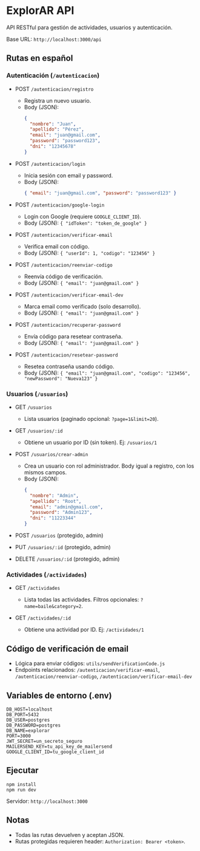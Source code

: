 # ExplorAR API

API RESTful para gestión de actividades, usuarios y autenticación.

Base URL: `http://localhost:3000/api`

## Rutas en español

### Autenticación (`/autenticacion`)

- POST `/autenticacion/registro`
  - Registra un nuevo usuario.
  - Body (JSON):
    ```json
    {
      "nombre": "Juan",
      "apellido": "Pérez",
      "email": "juan@gmail.com",
      "password": "password123",
      "dni": "12345678"
    }
    ```

- POST `/autenticacion/login`
  - Inicia sesión con email y password.
  - Body (JSON):
    ```json
    { "email": "juan@gmail.com", "password": "password123" }
    ```

- POST `/autenticacion/google-login`
  - Login con Google (requiere `GOOGLE_CLIENT_ID`).
  - Body (JSON): `{ "idToken": "token_de_google" }`

- POST `/autenticacion/verificar-email`
  - Verifica email con código.
  - Body (JSON): `{ "userId": 1, "codigo": "123456" }`

- POST `/autenticacion/reenviar-codigo`
  - Reenvía código de verificación.
  - Body (JSON): `{ "email": "juan@gmail.com" }`

- POST `/autenticacion/verificar-email-dev`
  - Marca email como verificado (solo desarrollo).
  - Body (JSON): `{ "email": "juan@gmail.com" }`

- POST `/autenticacion/recuperar-password`
  - Envía código para resetear contraseña.
  - Body (JSON): `{ "email": "juan@gmail.com" }`

- POST `/autenticacion/resetear-password`
  - Resetea contraseña usando código.
  - Body (JSON): `{ "email": "juan@gmail.com", "codigo": "123456", "newPassword": "Nueva123" }`


### Usuarios (`/usuarios`)

- GET `/usuarios`
  - Lista usuarios (paginado opcional: `?page=1&limit=20`).

- GET `/usuarios/:id`
  - Obtiene un usuario por ID (sin token). Ej: `/usuarios/1`

- POST `/usuarios/crear-admin`
  - Crea un usuario con rol administrador. Body igual a registro, con los mismos campos.
  - Body (JSON):
    ```json
    {
      "nombre": "Admin",
      "apellido": "Root",
      "email": "admin@gmail.com",
      "password": "Admin123",
      "dni": "11223344"
    }
    ```

- POST `/usuarios` (protegido, admin)
- PUT `/usuarios/:id` (protegido, admin)
- DELETE `/usuarios/:id` (protegido, admin)


### Actividades (`/actividades`)

- GET `/actividades`
  - Lista todas las actividades. Filtros opcionales: `?name=baile&category=2`.

- GET `/actividades/:id`
  - Obtiene una actividad por ID. Ej: `/actividades/1`


## Código de verificación de email
- Lógica para enviar códigos: `utils/sendVerificationCode.js`
- Endpoints relacionados: `/autenticacion/verificar-email`, `/autenticacion/reenviar-codigo`, `/autenticacion/verificar-email-dev`


## Variables de entorno (.env)
```
DB_HOST=localhost
DB_PORT=5432
DB_USER=postgres
DB_PASSWORD=postgres
DB_NAME=explorar
PORT=3000
JWT_SECRET=un_secreto_seguro
MAILERSEND_KEY=tu_api_key_de_mailersend
GOOGLE_CLIENT_ID=tu_google_client_id
```

## Ejecutar
```
npm install
npm run dev
```

Servidor: `http://localhost:3000`

## Notas
- Todas las rutas devuelven y aceptan JSON.
- Rutas protegidas requieren header: `Authorization: Bearer <token>`.